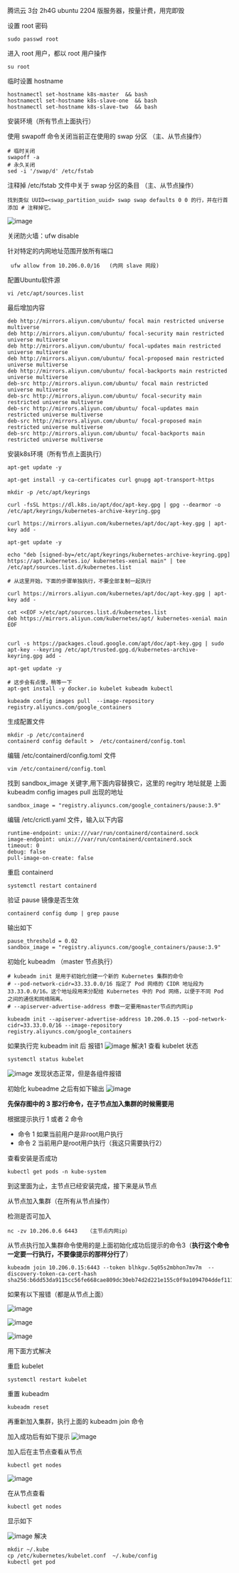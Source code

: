 
腾讯云 3台 2h4G ubuntu 2204 版服务器，按量计费，用完即毁

设置 root 密码
```
sudo passwd root
```

进入 root 用户，都以 root 用户操作
```
su root
```
临时设置 hostname
```
hostnamectl set-hostname k8s-master  && bash
hostnamectl set-hostname k8s-slave-one  && bash
hostnamectl set-hostname k8s-slave-two  && bash
```
安装环境（所有节点上面执行）

使用 swapoff 命令关闭当前正在使用的 swap 分区 （主、从节点操作）
```
# 临时关闭
swapoff -a
# 永久关闭
sed -i '/swap/d' /etc/fstab
```
注释掉 /etc/fstab 文件中关于 swap 分区的条目 （主、从节点操作）
```
找到类似 UUID=<swap_partition_uuid> swap swap defaults 0 0 的行，并在行首添加 # 注释掉它。
```
![image](https://github.com/ituserxxx/installation_doc/assets/66945660/d33e2363-b28a-4c47-999c-3dc0ab41ade9)


关闭防火墙：ufw disable

针对特定的内网地址范围开放所有端口
```
 ufw allow from 10.206.0.0/16   (内网 slave 网段)
``` 

配置Ubuntu软件源 
```
vi /etc/apt/sources.list
```
最后增加内容
```
deb http://mirrors.aliyun.com/ubuntu/ focal main restricted universe multiverse
deb http://mirrors.aliyun.com/ubuntu/ focal-security main restricted universe multiverse
deb http://mirrors.aliyun.com/ubuntu/ focal-updates main restricted universe multiverse
deb http://mirrors.aliyun.com/ubuntu/ focal-proposed main restricted universe multiverse
deb http://mirrors.aliyun.com/ubuntu/ focal-backports main restricted universe multiverse
deb-src http://mirrors.aliyun.com/ubuntu/ focal main restricted universe multiverse
deb-src http://mirrors.aliyun.com/ubuntu/ focal-security main restricted universe multiverse
deb-src http://mirrors.aliyun.com/ubuntu/ focal-updates main restricted universe multiverse
deb-src http://mirrors.aliyun.com/ubuntu/ focal-proposed main restricted universe multiverse
deb-src http://mirrors.aliyun.com/ubuntu/ focal-backports main restricted universe multiverse
```

安装k8s环境（所有节点上面执行）
```
apt-get update -y

apt-get install -y ca-certificates curl gnupg apt-transport-https

mkdir -p /etc/apt/keyrings

curl -fsSL https://dl.k8s.io/apt/doc/apt-key.gpg | gpg --dearmor -o /etc/apt/keyrings/kubernetes-archive-keyring.gpg

curl https://mirrors.aliyun.com/kubernetes/apt/doc/apt-key.gpg | apt-key add -

apt-get update -y

echo "deb [signed-by=/etc/apt/keyrings/kubernetes-archive-keyring.gpg] https://apt.kubernetes.io/ kubernetes-xenial main" | tee /etc/apt/sources.list.d/kubernetes.list

# 从这里开始，下面的步骤单独执行，不要全部复制一起执行

curl https://mirrors.aliyun.com/kubernetes/apt/doc/apt-key.gpg | apt-key add -

cat <<EOF >/etc/apt/sources.list.d/kubernetes.list
deb https://mirrors.aliyun.com/kubernetes/apt/ kubernetes-xenial main
EOF


curl -s https://packages.cloud.google.com/apt/doc/apt-key.gpg | sudo apt-key --keyring /etc/apt/trusted.gpg.d/kubernetes-archive-keyring.gpg add -

apt-get update -y

# 这步会有点慢，稍等一下
apt-get install -y docker.io kubelet kubeadm kubectl

kubeadm config images pull  --image-repository registry.aliyuncs.com/google_containers
```


生成配置文件
```
mkdir -p /etc/containerd
containerd config default >  /etc/containerd/config.toml
```

编辑 /etc/containerd/config.toml 文件
```
vim /etc/containerd/config.toml
```

找到 sandbox_image 关键字,用下面内容替换它，这里的 regitry 地址就是 上面  kubeadm config images pull 出现的地址
```
sandbox_image = "registry.aliyuncs.com/google_containers/pause:3.9" 
```

编辑 /etc/crictl.yaml 文件，输入以下内容
```
runtime-endpoint: unix:///var/run/containerd/containerd.sock
image-endpoint: unix:///var/run/containerd/containerd.sock
timeout: 0
debug: false
pull-image-on-create: false
```

重启 containerd 
```
systemctl restart containerd
```

验证 pause 镜像是否生效
```
containerd config dump | grep pause
```

输出如下
```
pause_threshold = 0.02
sandbox_image = "registry.aliyuncs.com/google_containers/pause:3.9"
```

初始化 kubeadm （master 节点执行）
```
# kubeadm init 是用于初始化创建一个新的 Kubernetes 集群的命令
# --pod-network-cidr=33.33.0.0/16 指定了 Pod 网络的 CIDR 地址段为 33.33.0.0/16。这个地址段用来分配给 Kubernetes 中的 Pod 网络，以便于不同 Pod 之间的通信和网络隔离。
# --apiserver-advertise-address 参数一定要用master节点的内网ip

kubeadm init --apiserver-advertise-address 10.206.0.15 --pod-network-cidr=33.33.0.0/16 --image-repository registry.aliyuncs.com/google_containers
```
如果执行完 kubeadm init 后 报错1
![image](https://github.com/ituserxxx/installation_doc/assets/66945660/2a9dcc13-a0a0-4ecb-b820-2d823c622178)
解决1
查看 kubelet 状态
```
systemctl status kubelet
```
![image](https://github.com/ituserxxx/installation_doc/assets/66945660/dfa0efdc-8c56-44a8-bcc1-f397f25f1b44)
发现状态正常，但是各组件报错


初始化 kubeadme 之后有如下输出
![image](https://github.com/ituserxxx/installation_doc/assets/66945660/7810c511-2af3-4038-b3cc-a65b9cce0aa1)


**先保存图中的 3 那2行命令，在子节点加入集群的时候需要用**

根据提示执行 1 或者 2 命令
- 命令 1 如果当前用户是非root用户执行
- 命令 2 当前用户是root用户执行（我这只需要执行2）

查看安装是否成功
```
kubectl get pods -n kube-system
```

到这里面为止，主节点已经安装完成，接下来是从节点


从节点加入集群（在所有从节点操作）


检测是否可加入
```
nc -zv 10.206.0.6 6443   （主节点内网ip）
```
从节点执行加入集群命令使用的是上面初始化成功后提示的命令3（**执行这个命令一定要一行执行，不要像提示的那样分行了**）
```
kubeadm join 10.206.0.15:6443 --token blhkgv.5q05s2mbhon7mv7m  --discovery-token-ca-cert-hash sha256:b6dd53da9115cc56fe668cae809dc30eb74d2d221e155c0f9a1094704ddef111
```

如果有以下报错（都是从节点上面）

![image](https://github.com/ituserxxx/installation_doc/assets/66945660/423eb242-0981-451b-9178-8ee6db58101e)

![image](https://github.com/ituserxxx/installation_doc/assets/66945660/d1f96485-9b78-458b-adeb-4cc4474cad00)

![image](https://github.com/ituserxxx/installation_doc/assets/66945660/5d1f1335-a951-48b0-a003-6a69b2306e30)

用下面方式解决


重启  kubelet
```
systemctl restart kubelet
```
重置 kubeadm
```
kubeadm reset
```
再重新加入集群，执行上面的 kubeadm join 命令


加入成功后有如下提示
![image](https://github.com/ituserxxx/installation_doc/assets/66945660/7b3966c2-8212-4280-bc3a-e4b2aca93a22)

加入后在主节点查看从节点
```
kubectl get nodes
```
![image](https://github.com/ituserxxx/installation_doc/assets/66945660/f52ffa3b-8049-4692-bd5c-4b4910eefd21)

在从节点查看
```
kubectl get nodes
```
显示如下

![image](https://github.com/ituserxxx/installation_doc/assets/66945660/1ac8238a-e9f1-4db8-8b9a-f10cd36246fd)
解决

```
mkdir ~/.kube
cp /etc/kubernetes/kubelet.conf  ~/.kube/config
kubectl get pod
```





